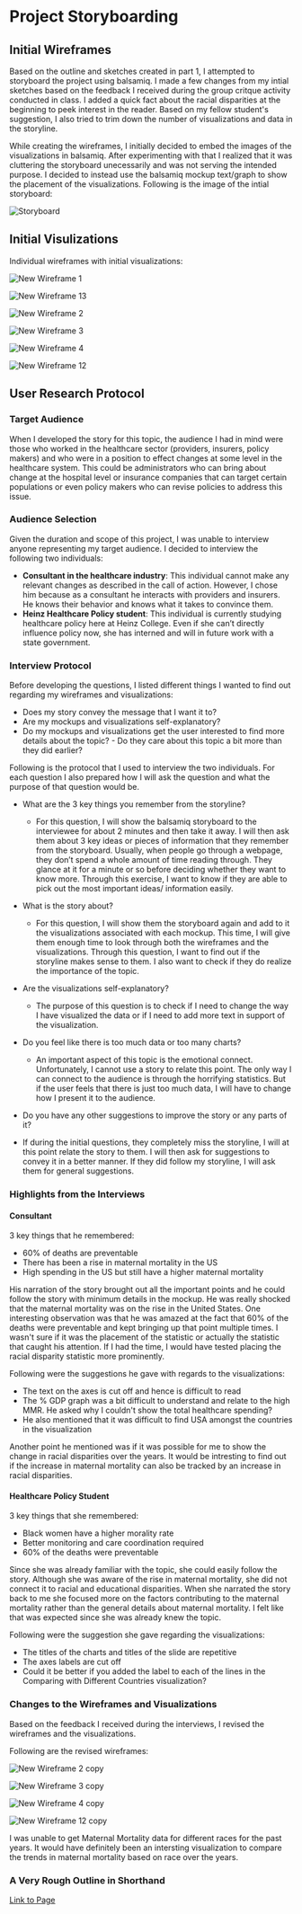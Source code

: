# Project Storyboarding

## Initial Wireframes 

Based on the outline and sketches created in part 1, I attempted to storyboard the project using balsamiq. I made a few changes from my intial sketches based on the feedback I received during the group critque activity conducted in class. I added a quick fact about the racial disparities at the beginning to peek interest in the reader. Based on my fellow student's suggestion, I also tried to trim down the number of visualizations and data in the storyline. 
  
While creating the wireframes, I initially decided to embed the images of the visualizations in balsamiq. After experimenting with that I realized that it was cluttering the storyboard unecessarily and was not serving the intended purpose. I decided to instead use the balsamiq mockup text/graph to show the placement of the visualizations. Following is the image of the intial storyboard:

![Storyboard](https://user-images.githubusercontent.com/30089420/74623540-064a9100-5113-11ea-827d-a0f149671f43.png)
  
 ## Initial Visulizations 
 
Individual wireframes with initial visualizations:

![New Wireframe 1](https://user-images.githubusercontent.com/30089420/74623600-3f830100-5113-11ea-863d-c04f00ee795b.png)

![New Wireframe 13](https://user-images.githubusercontent.com/30089420/74623644-6b05eb80-5113-11ea-92f3-5aef5de67221.png)

![New Wireframe 2](https://user-images.githubusercontent.com/30089420/74623611-4a3d9600-5113-11ea-83d8-69ec89380d96.png)

![New Wireframe 3](https://user-images.githubusercontent.com/30089420/74623629-588bb200-5113-11ea-9450-ffdebf2eaf7d.png)

![New Wireframe 4](https://user-images.githubusercontent.com/30089420/74623635-60e3ed00-5113-11ea-8d3e-c2890a64bfde.png)

![New Wireframe 12](https://user-images.githubusercontent.com/30089420/74623639-64777400-5113-11ea-81ff-34aea2317655.png)
 
## User Research Protocol 
 
### Target Audience
When I developed the story for this topic, the audience I had in mind were those who worked in the healthcare sector (providers, insurers, policy makers) and who were in a position to effect changes at some level in the healthcare system. This could be administrators who can bring about change at the hospital level or insurance companies that can target certain populations or even policy makers who can revise policies to address this issue. 

### Audience Selection
Given the duration and scope of this project, I was unable to interview anyone representing my target audience. I decided to interview the following two individuals:
- **Consultant in the healthcare industry**: This individual cannot make any relevant changes as described in the call of action. However, I chose him because as a consultant he interacts with providers and insurers. He knows their behavior and knows what it takes to convince them. 
- **Heinz Healthcare Policy student**: This individual is currently studying healthcare policy here at Heinz College. Even if she can’t directly influence policy now, she has interned and will in future work with a state government. 

### Interview Protocol 
Before developing the questions, I listed different things I wanted to find out regarding my wireframes and visualizations:
- Does my story convey the message that I want it to? 
- Are my mockups and visualizations self-explanatory? 
- Do my mockups and visualizations get the user interested to find more details about the topic? - Do they care about this topic a bit more than they did earlier?

Following is the protocol that I used to interview the two individuals. For each question I also prepared how I will ask the question and what the purpose of that question would be.

- What are the 3 key things you remember from the storyline?
  - For this question, I will show the balsamiq storyboard to the interviewee for about 2 minutes and then take it away. I will then ask them about 3 key ideas or pieces of information that they remember from the storyboard. Usually, when people go through a webpage, they don’t spend a whole amount of time reading through. They glance at it for a minute or so before deciding whether they want to know more. Through this exercise, I want to know if they are able to pick out the most important ideas/ information easily. 
  
- What is the story about?
  - For this question, I will show them the storyboard again and add to it the visualizations associated with each mockup. This time, I will give them enough time to look through both the wireframes and the visualizations. Through this question, I want to find out if the storyline makes sense to them. I also want to check if they do realize the importance of the topic. 

- Are the visualizations self-explanatory? 
  - The purpose of this question is to check if I need to change the way I have visualized the data or if I need to add more text in support of the visualization. 
 
- Do you feel like there is too much data or too many charts? 
  - An important aspect of this topic is the emotional connect. Unfortunately, I cannot use a story to relate this point. The only way I can connect to the audience is through the horrifying statistics. But if the user feels that there is just too much data, I will have to change how I present it to the audience. 
 
 - Do you have any other suggestions to improve the story or any parts of it? 
  - If during the initial questions, they completely miss the storyline, I will at this point relate the story to them. I will then ask for suggestions to convey it in a better manner. If they did follow my storyline, I will ask them for general suggestions. 
  
### Highlights from the Interviews 

#### Consultant
3 key things that he remembered:
- 60% of deaths are preventable 
- There has been a rise in maternal mortality in the US
- High spending in the US but still have a higher maternal mortality 

His narration of the story brought out all the important points and he could follow the story with minimum details in the mockup. He was really shocked that the maternal mortality was on the rise in the United States. One interesting observation was that he was amazed at the fact that 60% of the deaths were preventable and kept bringing up that point multiple times. I wasn't sure if it was the placement of the statistic or actually the statistic that caught his attention. If I had the time, I would have tested placing the racial disparity statistic more prominently. 

Following were the suggestions he gave with regards to the visualizations:
- The text on the axes is cut off and hence is difficult to read
- The % GDP graph was a bit difficult to understand and relate to the high MMR. He asked why I couldn't show the total healthcare spending? 
- He also mentioned that it was difficult to find USA amongst the countries in the visualization

Another point he mentioned was if it was possible for me to show the change in racial disparities over the years. It would be intresting to find out if the increase in maternal mortality can also be tracked by an increase in racial disparities. 

#### Healthcare Policy Student
3 key things that she remembered:
- Black women have a higher morality rate
- Better monitoring and care coordination required 
- 60% of the deaths were preventable 

Since she was already familiar with the topic, she could easily follow the story. Although she was aware of the rise in maternal mortality, she did not connect it to racial and educational disparities. When she narrated the story back to me she focused more on the factors contributing to the maternal mortality rather than the general details about maternal mortality. I felt like that was expected since she was already knew the topic. 

Following were the suggestion she gave regarding the visualizations:
- The titles of the charts and titles of the slide are repetitive
- The axes labels are cut off 
- Could it be better if you added the label to each of the lines in the Comparing with Different Countries visualization?


### Changes to the Wireframes and Visualizations
Based on the feedback I received during the interviews, I revised the wireframes and the visualizations. 

Following are the revised wireframes:

![New Wireframe 2 copy](https://user-images.githubusercontent.com/30089420/74623738-c9cb6500-5113-11ea-9eb6-c44e2d5007a1.png)

![New Wireframe 3 copy](https://user-images.githubusercontent.com/30089420/74623747-d6e85400-5113-11ea-8dd4-f7fa9e906857.png)

![New Wireframe 4 copy](https://user-images.githubusercontent.com/30089420/74623754-dea7f880-5113-11ea-9447-719b9331a1a2.png)

![New Wireframe 12 copy](https://user-images.githubusercontent.com/30089420/74623755-e1a2e900-5113-11ea-97ad-c54823a9192d.png)

I was unable to get Maternal Mortality data for different races for the past years. It would have definitely been an intersting visualization to compare the trends in maternal mortality based on race over the years. 

### A Very Rough Outline in Shorthand
[Link to Page](https://carnegiemellon.shorthandstories.com/maternal_mortality_US/index.html)

